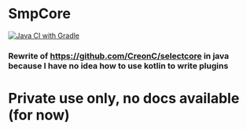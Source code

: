 # SmpCore

[![Java CI with Gradle](https://github.com/CreonC/SmpCore/actions/workflows/gradle.yml/badge.svg)](https://github.com/CreonC/SmpCore/actions/workflows/gradle.yml)

### Rewrite of https://github.com/CreonC/selectcore in java because I have no idea how to use kotlin to write plugins

# Private use only, no docs available (for now)
